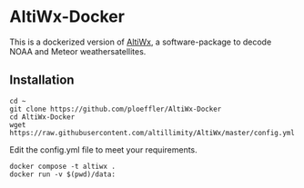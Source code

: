 # AltiWx-Docker

This is a dockerized version of [AltiWx](https://github.com/altillimity/AltiWx), a software-package to decode NOAA and Meteor weathersatellites.

## Installation

```shell
cd ~
git clone https://github.com/ploeffler/AltiWx-Docker
cd AltiWx-Docker
wget https://raw.githubusercontent.com/altillimity/AltiWx/master/config.yml
```

Edit the config.yml file to meet your requirements. 

```shell
docker compose -t altiwx .
docker run -v $(pwd)/data:
